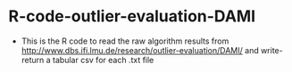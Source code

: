 # R-code-outlier-evaluation-DAMI

- This is the R code to read the raw algorithm results from http://www.dbs.ifi.lmu.de/research/outlier-evaluation/DAMI/ and write-return a tabular csv for each .txt file 
